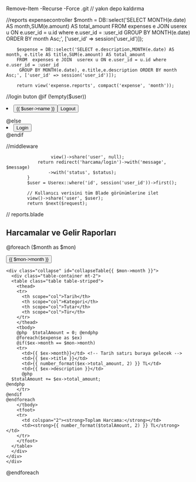 Remove-Item -Recurse -Force .git // yakın depo kaldırma

//reports expensecontroller
 $month = DB::select('SELECT MONTH(e.date) AS month,SUM(e.amount) AS total_amount
        FROM  expenses e JOIN  userex u ON e.user_id = u.id where e.user_id = :user_id
         GROUP BY MONTH(e.date) ORDER BY month Asc;', ['user_id' => session('user_id')]);

        $expense = DB::select('SELECT e.description,MONTH(e.date) AS month, e.title AS title,SUM(e.amount) AS total_amount
        FROM  expenses e JOIN  userex u ON e.user_id = u.id where e.user_id = :user_id
         GROUP BY MONTH(e.date), e.title,e.description ORDER BY month Asc;', ['user_id' => session('user_id')]);

        return view('expense.reports', compact('expense', 'month'));

//login buton 
  @if (!empty($user))
                        <li class="nav-item dropdown">
                            <button class="btn btn-link dropdown-toggle d-flex align-items-center" type="button"
                                id="dropdownMenuButton" data-bs-toggle="dropdown" aria-expanded="false">
                                <!-- Kullanıcı Adı -->
                                {{ $user->name }}
                                <!-- Logout Butonu (yan yana) -->
                                <span class="ms-2">
                                    <button class="btn btn-link">
                                        Logout
                                    </button>
                                </span>
                            </button>
                            <ul class="dropdown-menu" aria-labelledby="dropdownMenuButton">
                                <!-- Menü öğeleri (Opsiyonel) -->
                            </ul>
                        </li>
                    @else
                        <li class="nav-item">
                            <button class="btn btn-link" data-bs-toggle="modal" data-bs-target="#loginModal">
                                Login
                            </button>
                        </li>
                    @endif

//middleware

                     view()->share('user', null);
                return redirect('harcama/login')->with('message', $message)
                    ->with('status', $status);
            }
            $user = Userex::where('id', session('user_id'))->first();

            // Kullanıcı verisini tüm Blade görünümlerine ilet
            view()->share('user', $user);
            return $next($request);
// reports.blade

<!-- Bootstrap CSS -->
<link href="https://cdn.jsdelivr.net/npm/bootstrap@4.5.2/dist/css/bootstrap.min.css" rel="stylesheet">

<!-- Bootstrap JS (jQuery ve Popper.js gereklidir) -->
<script src="https://code.jquery.com/jquery-3.5.1.slim.min.js"></script>
<script src="https://cdn.jsdelivr.net/npm/popper.js@1.16.1/dist/umd/popper.min.js"></script>
<script src="https://cdn.jsdelivr.net/npm/bootstrap@4.5.2/dist/js/bootstrap.min.js"></script>

<div class="container mt-2">
  <h2 class="mb-4">Harcamalar ve Gelir Raporları</h2>

  @foreach ($month as $mon)
    <div class="collapse-section">
    <button class="btn btn-info" type="button" data-toggle="collapse" data-target="#collapseTable{{ $mon->month }}"
      aria-expanded="false" aria-controls="collapseTable{{ $mon->month }}">
      {{ $mon->month }} <!-- Ay ismi burada yer alacak -->
    </button>

    <div class="collapse" id="collapseTable{{ $mon->month }}">
      <div class="table-container mt-2">
      <table class="table table-striped">
        <thead>
        <tr>
          <th scope="col">Tarih</th>
          <th scope="col">Kategori</th>
          <th scope="col">Tutar</th>
          <th scope="col">Tür</th>
        </tr>
        </thead>
        <tbody>
        @php  $totalAmount = 0; @endphp
        @foreach($expense as $ex)
        @if($ex->month == $mon->month)
        <tr>
          <td>{{ $ex->month}}</td> <!-- Tarih satırı buraya gelecek -->
          <td>{{ $ex->title }}</td>
          <td>{{ number_format($ex->total_amount, 2) }} TL</td>
          <td>{{ $ex->description }}</td>
          @php
      $totalAmount += $ex->total_amount;
    @endphp
        </tr>
    @endif
    @endforeach
        </tbody>
        <tfoot>
        <tr>
          <td colspan="2"><strong>Toplam Harcama:</strong></td>
          <td><strong>{{ number_format($totalAmount, 2) }} TL</strong></td>
        </tr>
        </tfoot>
      </table>
      </div>
    </div>
    </div>
  @endforeach

</div>
